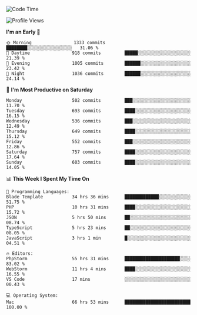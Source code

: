 <!--START_SECTION:waka-->
![Code Time](http://img.shields.io/badge/Code%20Time-3%2C140%20hrs%2057%20mins-blue)

![Profile Views](http://img.shields.io/badge/Profile%20Views-0-blue)

**I'm an Early 🐤** 

```text
🌞 Morning                1333 commits        ████████░░░░░░░░░░░░░░░░░   31.06 % 
🌆 Daytime                918 commits         █████░░░░░░░░░░░░░░░░░░░░   21.39 % 
🌃 Evening                1005 commits        ██████░░░░░░░░░░░░░░░░░░░   23.42 % 
🌙 Night                  1036 commits        ██████░░░░░░░░░░░░░░░░░░░   24.14 % 
```
📅 **I'm Most Productive on Saturday** 

```text
Monday                   502 commits         ███░░░░░░░░░░░░░░░░░░░░░░   11.70 % 
Tuesday                  693 commits         ████░░░░░░░░░░░░░░░░░░░░░   16.15 % 
Wednesday                536 commits         ███░░░░░░░░░░░░░░░░░░░░░░   12.49 % 
Thursday                 649 commits         ████░░░░░░░░░░░░░░░░░░░░░   15.12 % 
Friday                   552 commits         ███░░░░░░░░░░░░░░░░░░░░░░   12.86 % 
Saturday                 757 commits         ████░░░░░░░░░░░░░░░░░░░░░   17.64 % 
Sunday                   603 commits         ████░░░░░░░░░░░░░░░░░░░░░   14.05 % 
```


📊 **This Week I Spent My Time On** 

```text
💬 Programming Languages: 
Blade Template           34 hrs 36 mins      █████████████░░░░░░░░░░░░   51.75 % 
PHP                      10 hrs 31 mins      ████░░░░░░░░░░░░░░░░░░░░░   15.72 % 
JSON                     5 hrs 50 mins       ██░░░░░░░░░░░░░░░░░░░░░░░   08.74 % 
TypeScript               5 hrs 23 mins       ██░░░░░░░░░░░░░░░░░░░░░░░   08.05 % 
JavaScript               3 hrs 1 min         █░░░░░░░░░░░░░░░░░░░░░░░░   04.51 % 

🔥 Editors: 
PhpStorm                 55 hrs 31 mins      █████████████████████░░░░   83.02 % 
WebStorm                 11 hrs 4 mins       ████░░░░░░░░░░░░░░░░░░░░░   16.55 % 
VS Code                  17 mins             ░░░░░░░░░░░░░░░░░░░░░░░░░   00.43 % 

💻 Operating System: 
Mac                      66 hrs 53 mins      █████████████████████████   100.00 % 
```


<!--END_SECTION:waka-->
